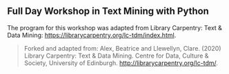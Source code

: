 ## Full Day Workshop in Text Mining with Python
The program for this workshop was adapted from Library Carpentry: Text & Data Mining: https://librarycarpentry.org/lc-tdm/index.html. 

>Forked and adapted from:
>Alex, Beatrice and Llewellyn, Clare. (2020) Library Carpentry: Text & Data Mining. Centre for Data, Culture & Society, University of Edinburgh. http://librarycarpentry.org/lc-tdm/.
